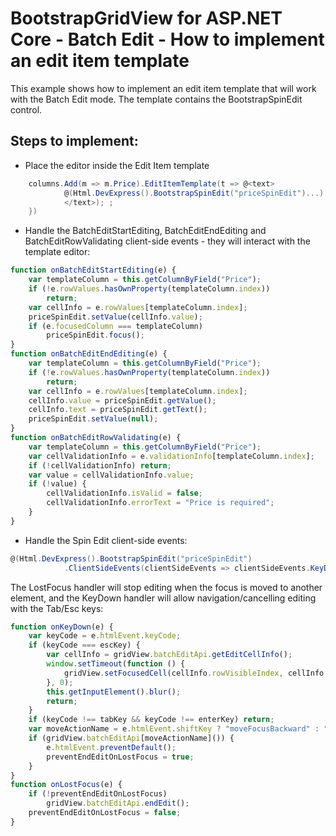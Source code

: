 # BootstrapGridView for ASP.NET Core - Batch Edit - How to implement an edit item template
This example shows how to implement an edit item template that will work with the Batch Edit mode. The template contains the BootstrapSpinEdit control.

## Steps to implement:
* Place the editor inside the Edit Item template

```csharp
    columns.Add(m => m.Price).EditItemTemplate(t => @<text>
            @(Html.DevExpress().BootstrapSpinEdit("priceSpinEdit")...)
            </text>); ;
    })
```

* Handle the BatchEditStartEditing, BatchEditEndEditing and BatchEditRowValidating client-side events - they will interact with the template editor:

```javascript
function onBatchEditStartEditing(e) {
    var templateColumn = this.getColumnByField("Price");
    if (!e.rowValues.hasOwnProperty(templateColumn.index))
        return;
    var cellInfo = e.rowValues[templateColumn.index];
    priceSpinEdit.setValue(cellInfo.value);
    if (e.focusedColumn === templateColumn)
        priceSpinEdit.focus();
}
function onBatchEditEndEditing(e) {
    var templateColumn = this.getColumnByField("Price");
    if (!e.rowValues.hasOwnProperty(templateColumn.index))
        return;
    var cellInfo = e.rowValues[templateColumn.index];
    cellInfo.value = priceSpinEdit.getValue();
    cellInfo.text = priceSpinEdit.getText();
    priceSpinEdit.setValue(null);
}
function onBatchEditRowValidating(e) {
    var templateColumn = this.getColumnByField("Price");
    var cellValidationInfo = e.validationInfo[templateColumn.index];
    if (!cellValidationInfo) return;
    var value = cellValidationInfo.value;
    if (!value) {
        cellValidationInfo.isValid = false;
        cellValidationInfo.errorText = "Price is required";
    }
}
```
* Handle the Spin Edit client-side events:

```csharp 
@(Html.DevExpress().BootstrapSpinEdit("priceSpinEdit")
            .ClientSideEvents(clientSideEvents => clientSideEvents.KeyDown("onKeyDown").LostFocus("onLostFocus")))
```

The LostFocus handler will stop editing when the focus is moved to another element, and the KeyDown handler will allow navigation/cancelling editing with the Tab/Esc keys:
```javascript
function onKeyDown(e) {
    var keyCode = e.htmlEvent.keyCode;
    if (keyCode === escKey) {
        var cellInfo = gridView.batchEditApi.getEditCellInfo();
        window.setTimeout(function () {
            gridView.setFocusedCell(cellInfo.rowVisibleIndex, cellInfo.column.index);
        }, 0);
        this.getInputElement().blur();
        return;
    }
    if (keyCode !== tabKey && keyCode !== enterKey) return;
    var moveActionName = e.htmlEvent.shiftKey ? "moveFocusBackward" : "moveFocusForward";
    if (gridView.batchEditApi[moveActionName]()) {
        e.htmlEvent.preventDefault();
        preventEndEditOnLostFocus = true;
    }
}
function onLostFocus(e) {
    if (!preventEndEditOnLostFocus)
        gridView.batchEditApi.endEdit();
    preventEndEditOnLostFocus = false;
}
```